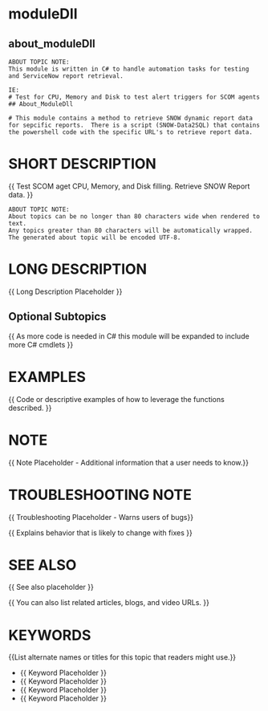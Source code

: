 ﻿# moduleDll

## about_moduleDll

```
ABOUT TOPIC NOTE:
This module is written in C# to handle automation tasks for testing and ServiceNow report retrieval.

IE:
# Test for CPU, Memory and Disk to test alert triggers for SCOM agents
## About_ModuleDll

# This module contains a method to retrieve SNOW dynamic report data for sepcific reports.  There is a script (SNOW-Data2SQL) that contains the powershell code with the specific URL's to retrieve report data.

```

# SHORT DESCRIPTION

{{ Test SCOM aget CPU, Memory, and Disk filling.  Retrieve SNOW Report data. }}

```
ABOUT TOPIC NOTE:
About topics can be no longer than 80 characters wide when rendered to text.
Any topics greater than 80 characters will be automatically wrapped.
The generated about topic will be encoded UTF-8.
```

# LONG DESCRIPTION

{{ Long Description Placeholder }}

## Optional Subtopics

{{ As more code is needed in C# this module will be expanded to include more C# cmdlets }}

# EXAMPLES

{{ Code or descriptive examples of how to leverage the functions described. }}

# NOTE

{{ Note Placeholder - Additional information that a user needs to know.}}

# TROUBLESHOOTING NOTE

{{ Troubleshooting Placeholder - Warns users of bugs}}

{{ Explains behavior that is likely to change with fixes }}

# SEE ALSO

{{ See also placeholder }}

{{ You can also list related articles, blogs, and video URLs. }}

# KEYWORDS

{{List alternate names or titles for this topic that readers might use.}}

- {{ Keyword Placeholder }}
- {{ Keyword Placeholder }}
- {{ Keyword Placeholder }}
- {{ Keyword Placeholder }}
